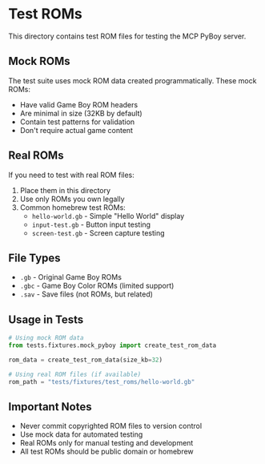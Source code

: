 # Test ROMs

This directory contains test ROM files for testing the MCP PyBoy server.

## Mock ROMs

The test suite uses mock ROM data created programmatically. These mock ROMs:

- Have valid Game Boy ROM headers
- Are minimal in size (32KB by default)
- Contain test patterns for validation
- Don't require actual game content

## Real ROMs

If you need to test with real ROM files:

1. Place them in this directory
2. Use only ROMs you own legally
3. Common homebrew test ROMs:
   - `hello-world.gb` - Simple "Hello World" display
   - `input-test.gb` - Button input testing
   - `screen-test.gb` - Screen capture testing

## File Types

- `.gb` - Original Game Boy ROMs
- `.gbc` - Game Boy Color ROMs (limited support)
- `.sav` - Save files (not ROMs, but related)

## Usage in Tests

```python
# Using mock ROM data
from tests.fixtures.mock_pyboy import create_test_rom_data

rom_data = create_test_rom_data(size_kb=32)

# Using real ROM files (if available)
rom_path = "tests/fixtures/test_roms/hello-world.gb"
```

## Important Notes

- Never commit copyrighted ROM files to version control
- Use mock data for automated testing
- Real ROMs only for manual testing and development
- All test ROMs should be public domain or homebrew
